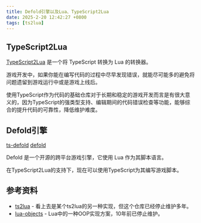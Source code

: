 ```yaml
---
title: Defold引擎以及Lua、TypeScript2Lua
date: 2025-2-20 12:42:27 +0800
tags: [ts2lua]
---
```


## TypeScript2Lua

[TypeScript2Lua](https://github.com/TypeScriptToLua/TypeScriptToLua) 是一个将 TypeScript 转换为 Lua 的转换器。

游戏开发中，如果你能在编写代码的过程中尽早发现错误，就能尽可能多的避免将问题遗留到游戏运行中或是游戏上线后。

使用TypeScript作为代码的基础仓库对于长期和稳定的游戏开发而言是有很大意义的，因为TypeScript的强类型支持、编辑期间的代码错误检查等功能，能够综合的提升代码的可靠性，降低维护难度。

## Defold引擎

[ts-defold](https://ts-defold.dev/) [defold](https://defold.com/)

Defold 是一个开源的跨平台游戏引擎，它使用 Lua 作为其脚本语言。

在TypeScript2Lua的支持下，现在可以使用TypeScript为其编写游戏脚本。

## 参考资料

* [ts2lua](https://github.com/Halliwood/ts2lua) - 看上去是某个ts2lua的另一种实现，但这个仓库已经停止维护多年。
* [lua-objects](https://github.com/dmccuskey/lua-objects) - Lua中的一种OOP实现方案，10年前已停止维护。
